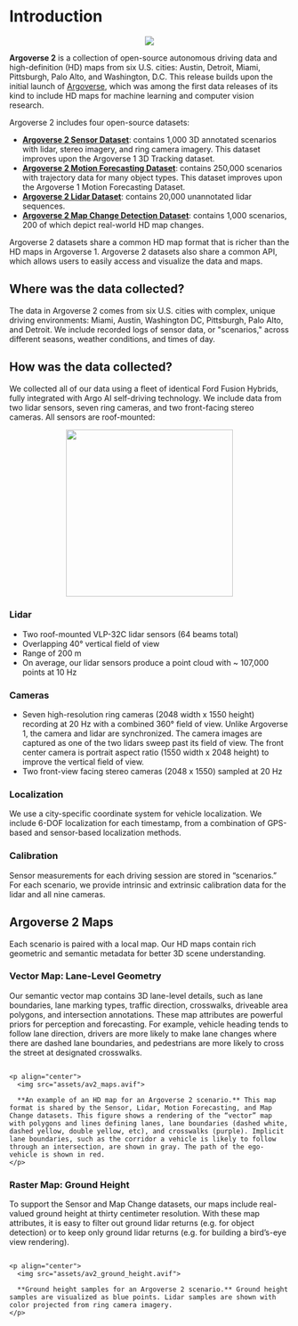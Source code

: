 # Introduction

<p align="center">
  <img src="assets/157802162-e40098c1-8677-4c16-ac60-e9bbded6badf.avif">
</p>

**Argoverse 2** is a collection of open-source autonomous driving data and high-definition (HD) maps from six U.S. cities: Austin, Detroit, Miami, Pittsburgh, Palo Alto, and Washington, D.C. This release builds upon the initial launch of [Argoverse](https://arxiv.org/abs/1911.02620), which was among the first data releases of its kind to include HD maps for machine learning and computer vision research.

Argoverse 2 includes four open-source datasets:

- [**Argoverse 2 Sensor Dataset**](./datasets/sensor.md): contains 1,000 3D annotated scenarios with lidar, stereo imagery, and ring camera imagery. This dataset improves upon the Argoverse 1 3D Tracking dataset.
- [**Argoverse 2 Motion Forecasting Dataset**](./datasets/motion_forecasting.md): contains 250,000 scenarios with trajectory data for many object types. This dataset improves upon the Argoverse 1 Motion Forecasting Dataset.
- [**Argoverse 2 Lidar Dataset**](./datasets/lidar.md): contains 20,000 unannotated lidar sequences.
- [**Argoverse 2 Map Change Detection Dataset**](./datasets/map_change_detection.md): contains 1,000 scenarios, 200 of which depict real-world HD map changes.

Argoverse 2 datasets share a common HD map format that is richer than the HD maps in Argoverse 1. Argoverse 2 datasets also share a common API, which allows users to easily access and visualize the data and maps.


## Where was the data collected?

The data in Argoverse 2 comes from six U.S. cities with complex, unique driving environments: Miami, Austin, Washington DC, Pittsburgh, Palo Alto, and Detroit. We include recorded logs of sensor data, or "scenarios," across different seasons, weather conditions, and times of day.

## How was the data collected?

We collected all of our data using a fleet of identical Ford Fusion Hybrids, fully integrated with Argo AI self-driving technology. We include data from two lidar sensors, seven ring cameras, and two front-facing stereo cameras. All sensors are roof-mounted:

<p align="center">
  <img src="assets/av2_vehicle.avif" height="300">
</p>

### Lidar

- Two roof-mounted VLP-32C lidar sensors (64 beams total)
- Overlapping 40° vertical field of view
- Range of 200 m
- On average, our lidar sensors produce a point cloud with ~ 107,000 points at 10 Hz

### Cameras

- Seven high-resolution ring cameras (2048 width x 1550 height) recording at 20 Hz with a combined 360° field of view. Unlike Argoverse 1, the camera and lidar are synchronized. The camera images are captured as one of the two lidars sweep past its field of view. The front center camera is portrait aspect ratio (1550 width x 2048 height) to improve the vertical field of view.
- Two front-view facing stereo cameras (2048 x 1550) sampled at 20 Hz

### Localization

We use a city-specific coordinate system for vehicle localization. We include 6-DOF localization for each timestamp, from a combination of GPS-based and sensor-based localization methods.

### Calibration

Sensor measurements for each driving session are stored in “scenarios.” For each scenario, we provide intrinsic and extrinsic calibration data for the lidar and all nine cameras.

## Argoverse 2 Maps

Each scenario is paired with a local map. Our HD maps contain rich geometric and semantic metadata for better 3D scene understanding.

### Vector Map: Lane-Level Geometry

Our semantic vector map contains 3D lane-level details, such as lane boundaries, lane marking types, traffic direction, crosswalks, driveable area polygons, and intersection annotations. These map attributes are powerful priors for perception and forecasting. For example, vehicle heading tends to follow lane direction, drivers are more likely to make lane changes where there are dashed lane boundaries, and pedestrians are more likely to cross the street at designated crosswalks.

<!-- ```admonish example

<p align="center">
  <img src="assets/av2_maps.avif">
</p>

An example of an HD map for an Argoverse 2 scenario.
This map format is shared by the Sensor, Lidar, Motion Forecasting, and Map Change datasets. This figure shows a rendering of the “vector” map with polygons and lines defining lanes, lane boundaries (dashed white, dashed yellow, double yellow, etc), and crosswalks (purple). Implicit lane boundaries, such as the corridor a vehicle is likely to follow through an intersection, are shown in gray. The path of the ego-vehicle is shown in red.

``` -->

```admonish example

<p align="center">
  <img src="assets/av2_maps.avif">

  **An example of an HD map for an Argoverse 2 scenario.** This map format is shared by the Sensor, Lidar, Motion Forecasting, and Map Change datasets. This figure shows a rendering of the “vector” map with polygons and lines defining lanes, lane boundaries (dashed white, dashed yellow, double yellow, etc), and crosswalks (purple). Implicit lane boundaries, such as the corridor a vehicle is likely to follow through an intersection, are shown in gray. The path of the ego-vehicle is shown in red.
</p>

```

### Raster Map: Ground Height

To support the Sensor and Map Change datasets, our maps include real-valued ground height at thirty centimeter resolution. With these map attributes, it is easy to filter out ground lidar returns (e.g. for object detection) or to keep only ground lidar returns (e.g. for building a bird’s-eye view rendering).

```admonish example

<p align="center">
  <img src="assets/av2_ground_height.avif">

  **Ground height samples for an Argoverse 2 scenario.** Ground height samples are visualized as blue points. Lidar samples are shown with color projected from ring camera imagery.
</p>

```
